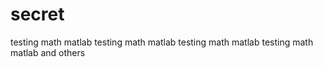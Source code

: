 # secret
testing  math matlab
testing  math matlab
testing  math matlab
testing  math matlab and others
